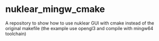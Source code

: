 # nuklear_mingw_cmake
A repository to show how to use nuklear GUI with cmake instead of the original makefile (the example use opengl3 and compile with mingw64 toolchain)
